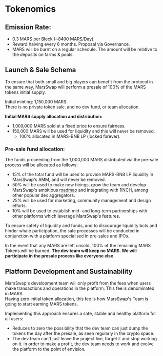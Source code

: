 # Tokenomics

## **Emission Rate:**

* 0.3 MARS per Block \(~8400 MARS/Day\).
* Reward halving every 6 months. Proposal via Governance.
* MARS will be burnt on a regular schedule. The amount will be relative to the deposits on farms & pools.

## **Launch & Sale Schema**

To ensure that both small and big players can benefit from the protocol in the same way, MarsSwap will perform a presale of 100% of the MARS tokens initial supply.

Initial minting: 1,150,000 MARS.  
There is no private token sale, and no dev fund, or team allocation.  
  
**Initial MARS supply allocation and distribution:**

* 1,000,000 MARS sold at a fixed price to ensure fairness.
* 150,000 MARS will be used for liquidity and this will never be removed.
  * 100% allocated in MARS-BNB LP \(locked forever\).

### 

### Pre-sale fund allocation:

The funds proceeding from the 1,000,000 MARS distributed via the pre-sale process will be allocated as follows:

* 15% of the total fund will be used to provide MARS-BNB LP liquidity in MarsSwap's AMM, and will never be removed.
* 50% will be used to make new hirings, grow the team and develop MarsSwap's ambitious [roadmap](https://docs.marsswap.finance/roadmap) and integrating with 1INCH, among other popular dex aggregators.
* 25% will be used for marketing, community management and design efforts.
* 10% will be used to establish mid- and long-term partnerships with other platforms which leverage MarsSwap's features.



To ensure safety of liquidity and funds, and to discourage liquidity bots and hinder whale participation, the sale processes will be conducted in conjunction with a platform specialised in pre-sales and IPOs.

In the event that any MARS are left unsold, 100% of the remaining MARS Tokens will be burned. **The dev team will keep no MARS. We will participate in the presale process like everyone else.**

## Platform Development and Sustainability

MarsSwap's development team will only profit from the fees when users make transactions and operations in the platform. This fee is denominated in MARS.  
Having zero initial token allocation, this fee is how MarsSwap's Team is going to start earning MARS tokens.

  
Implementing this approach ensures a safe, stable and healthy platform for all users:

* Reduces to zero the possibility that the dev team can just dump the tokens the day after the presale, as seen regularly in the crypto space.
* The dev team can't just leave the project live, forget it and stop working on it. In order to make a profit, the dev team needs to work and evolve the platform to the point of envision.

